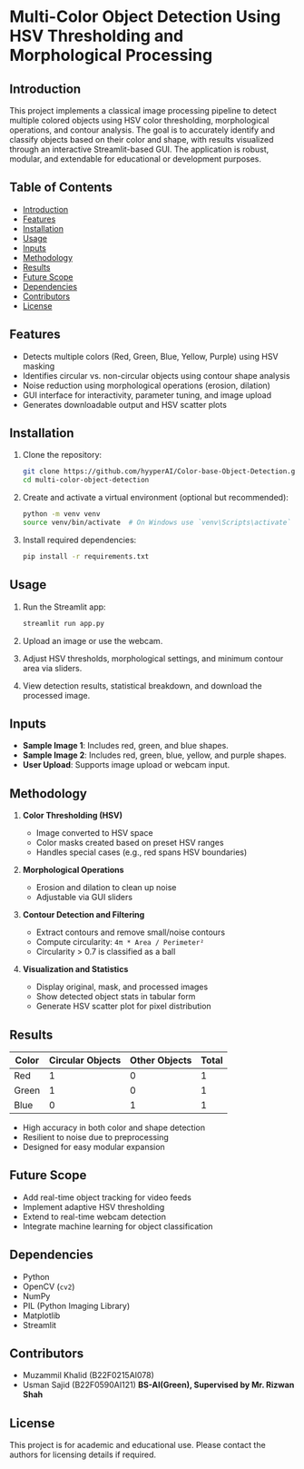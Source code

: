 # Multi-Color Object Detection Using HSV Thresholding and Morphological Processing

## Introduction

This project implements a classical image processing pipeline to detect multiple colored objects using HSV color thresholding, morphological operations, and contour analysis. The goal is to accurately identify and classify objects based on their color and shape, with results visualized through an interactive Streamlit-based GUI. The application is robust, modular, and extendable for educational or development purposes.

## Table of Contents

* [Introduction](#introduction)
* [Features](#features)
* [Installation](#installation)
* [Usage](#usage)
* [Inputs](#inputs)
* [Methodology](#methodology)
* [Results](#results)
* [Future Scope](#future-scope)
* [Dependencies](#dependencies)
* [Contributors](#contributors)
* [License](#license)

## Features

* Detects multiple colors (Red, Green, Blue, Yellow, Purple) using HSV masking
* Identifies circular vs. non-circular objects using contour shape analysis
* Noise reduction using morphological operations (erosion, dilation)
* GUI interface for interactivity, parameter tuning, and image upload
* Generates downloadable output and HSV scatter plots

## Installation

1. Clone the repository:

   ```bash
   git clone https://github.com/hyyperAI/Color-base-Object-Detection.git
   cd multi-color-object-detection
   ```

2. Create and activate a virtual environment (optional but recommended):

   ```bash
   python -m venv venv
   source venv/bin/activate  # On Windows use `venv\Scripts\activate`
   ```

3. Install required dependencies:

   ```bash
   pip install -r requirements.txt
   ```

## Usage

1. Run the Streamlit app:

   ```bash
   streamlit run app.py
   ```

2. Upload an image or use the webcam.

3. Adjust HSV thresholds, morphological settings, and minimum contour area via sliders.

4. View detection results, statistical breakdown, and download the processed image.

## Inputs

* **Sample Image 1**: Includes red, green, and blue shapes.
* **Sample Image 2**: Includes red, green, blue, yellow, and purple shapes.
* **User Upload**: Supports image upload or webcam input.

## Methodology

1. **Color Thresholding (HSV)**

   * Image converted to HSV space
   * Color masks created based on preset HSV ranges
   * Handles special cases (e.g., red spans HSV boundaries)

2. **Morphological Operations**

   * Erosion and dilation to clean up noise
   * Adjustable via GUI sliders

3. **Contour Detection and Filtering**

   * Extract contours and remove small/noise contours
   * Compute circularity: `4π * Area / Perimeter²`
   * Circularity > 0.7 is classified as a ball

4. **Visualization and Statistics**

   * Display original, mask, and processed images
   * Show detected object stats in tabular form
   * Generate HSV scatter plot for pixel distribution

## Results

| Color | Circular Objects | Other Objects | Total |
| ----- | ---------------- | ------------- | ----- |
| Red   | 1                | 0             | 1     |
| Green | 1                | 0             | 1     |
| Blue  | 0                | 1             | 1     |

* High accuracy in both color and shape detection
* Resilient to noise due to preprocessing
* Designed for easy modular expansion

## Future Scope

* Add real-time object tracking for video feeds
* Implement adaptive HSV thresholding
* Extend to real-time webcam detection
* Integrate machine learning for object classification

## Dependencies

* Python
* OpenCV (`cv2`)
* NumPy
* PIL (Python Imaging Library)
* Matplotlib
* Streamlit

## Contributors

* Muzammil Khalid (B22F0215AI078)
* Usman Sajid (B22F0590AI121)
  **BS-AI(Green), Supervised by Mr. Rizwan Shah**

## License

This project is for academic and educational use. Please contact the authors for licensing details if required.

